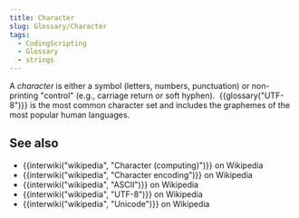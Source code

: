 ```yaml
---
title: Character
slug: Glossary/Character
tags:
  - CodingScripting
  - Glossary
  - strings
---
```

A _character_ is either a symbol (letters, numbers, punctuation) or non-printing "control" (e.g., carriage return or soft hyphen).  {{glossary("UTF-8")}} is the most common character set and includes the graphemes of the most popular human languages.

## See also

- {{interwiki("wikipedia", "Character (computing)")}} on Wikipedia
- {{interwiki("wikipedia", "Character encoding")}} on Wikipedia
- {{interwiki("wikipedia", "ASCII")}} on Wikipedia
- {{interwiki("wikipedia", "UTF-8")}} on Wikipedia
- {{interwiki("wikipedia", "Unicode")}} on Wikipedia
